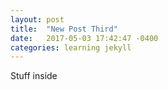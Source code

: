 ```yaml
---
layout: post
title:  "New Post Third"
date:   2017-05-03 17:42:47 -0400
categories: learning jekyll
---
```


Stuff inside
